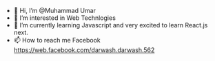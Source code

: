 - 👋 Hi, I’m @Muhammad Umar
- 👀 I’m interested in Web Technlogies
- 🌱 I’m currently learning Javascript and very excited to learn React.js next.
- 📫 How to reach me Facebook https://web.facebook.com/darwash.darwash.562

<!---
Umar6877/Umar6877 is a ✨ special ✨ repository because its `README.md` (this file) appears on your GitHub profile.
You can click the Preview link to take a look at your changes.
--->
